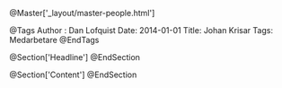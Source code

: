 @Master['_layout/master-people.html']

@Tags
Author : Dan Lofquist
Date: 2014-01-01
Title: Johan Krisar
Tags: Medarbetare
@EndTags

@Section['Headline']
@EndSection

@Section['Content']
@EndSection